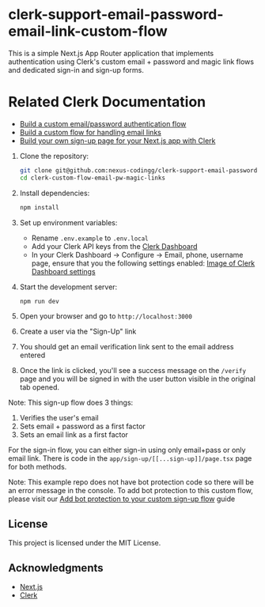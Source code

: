 # clerk-support-email-password-email-link-custom-flow

This is a simple Next.js App Router application that implements authentication using Clerk's custom email + password and magic link flows and dedicated sign-in and sign-up forms.

# Related Clerk Documentation 
- [Build a custom email/password authentication flow](https://clerk.com/docs/custom-flows/email-password)
- [Build a custom flow for handling email links](https://clerk.com/docs/custom-flows/email-links)
- [Build your own sign-up page for your Next.js app with Clerk](https://clerk.com/docs/references/nextjs/custom-sign-up-page)

1. Clone the repository:
   ```sh
   git clone git@github.com:nexus-codingg/clerk-support-email-password-email-link-custom-flow.git
   cd clerk-custom-flow-email-pw-magic-links
   ```

2. Install dependencies:
   ```sh
   npm install
   ```

3. Set up environment variables:
   - Rename `.env.example` to `.env.local`
   - Add your Clerk API keys from the [Clerk Dashboard](https://dashboard.clerk.com/)
   - In your Clerk Dashboard -> Configure -> Email, phone, username page, ensure that you the following settings enabled: [Image of Clerk Dashboard settings](clerk-support-email-password-email-link-custom-flow/clerk-custom-flow-email-pw-magic-links/image/clerk_dashboard_settings.png)

4. Start the development server:
   ```sh
   npm run dev
   ```

5. Open your browser and go to `http://localhost:3000`

6. Create a user via the "Sign-Up" link

7. You should get an email verification link sent to the email address entered

8. Once the link is clicked, you'll see a success message on the `/verify` page and you will be signed in with the user button visible in the original tab opened.

Note: This sign-up flow does 3 things:
1. Verifies the user's email
2. Sets email + password as a first factor
3. Sets an email link as a first factor

For the sign-in flow, you can either sign-in using only email+pass or only email link. There is code in the `app/sign-up/[[...sign-up]]/page.tsx` page for both methods.

Note: This example repo does not have bot protection code so there will be an error message in the console. To add bot protection to this custom flow, please visit our [Add bot protection to your custom sign-up flow](https://clerk.com/docs/custom-flows/bot-sign-up-protection) guide

## License
This project is licensed under the MIT License.

## Acknowledgments
- [Next.js](https://nextjs.org/)
- [Clerk](https://clerk.com/)


